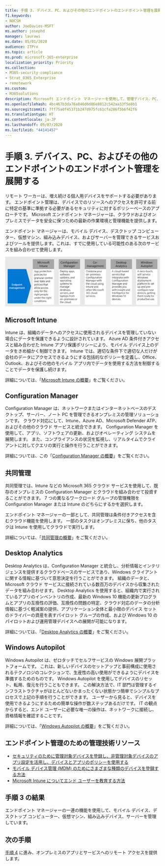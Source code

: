 ```yaml
---
title: 手順 3. デバイス、PC、およびその他のエンドポイントのエンドポイント管理を展開する
f1.keywords:
- NOCSH
author: JoeDavies-MSFT
ms.author: josephd
manager: laurawi
ms.date: 05/01/2020
audience: ITPro
ms.topic: article
ms.prod: microsoft-365-enterprise
localization_priority: Priority
ms.collection:
- M365-security-compliance
- Strat_O365_Enterprise
- remotework
ms.custom:
- M365solutions
description: Microsoft エンドポイント マネージャーを使用して、管理デバイス、PC、その他のエンドポイントを管理します。
ms.openlocfilehash: 4bc467b3da76a846d6d86e8812c542aa33f5e8b1
ms.sourcegitcommit: 7ff75a0f45371b247d975fc61cfa286f5b6f42f6
ms.translationtype: HT
ms.contentlocale: ja-JP
ms.lasthandoff: 05/07/2020
ms.locfileid: "44141457"
---
```

# <a name="step-3-deploy-endpoint-management-for-your-devices-pcs-and-other-endpoints"></a>手順 3. デバイス、PC、およびその他のエンドポイントのエンドポイント管理を展開する

リモート ワーカーは、増え続ける個人用デバイスをサポートする必要があります。 エンドポイント管理は、デバイスでのリソースへのアクセスを許可する前に特定の基準に準拠する必要があるセキュリティに対するポリシーベースのアプローチです。 Microsoft エンドポイント マネージャーは、クラウドおよびオンプレミスでデータを安全に保つための最新の作業環境と管理機能を提供します。 

エンドポイント マネージャーは、モバイル デバイス、デスクトップ コンピューター、仮想マシン、組み込みデバイス、およびサーバーを管理できるサービスおよびツールを提供します。これは、すでに使用している可能性のある次のサービスを組み合わせて使用します。

![エンドポイント管理のコンポーネント](../media/empower-people-to-work-remotely/endpoint-managment-step-grid.png)

## <a name="microsoft-intune"></a>Microsoft Intune

Intune は、組織のデータへのアクセスに使用されるデバイスを管理していない場合にデータを保護できるように設計されています。 Azure AD 条件付きアクセスと組み合わせた Intune アプリ保護ポリシーにより、モバイル デバイス上のデータをきめ細かく制御できます。 Intune では、適切な条件下で適切な人だけが会社のデータにアクセスできるようにする包括的なポリシーを定義し、Office、Outlook、およびその他のモバイル アプリ内でデータを使用する方法を制御することでデータを保護し続けます。

詳細については、「[Microsoft Intune の概要](https://docs.microsoft.com/intune/fundamentals/what-is-intune)」をご覧ください。

## <a name="configuration-manager"></a>Configuration Manager

Configuration Manager は、ネットワークまたはインターネットベースのデスクトップ、サーバー、ノート PC を管理できるオンプレミスの管理ソリューションです。 クラウド対応にして、Intune、Azure AD、Microsoft Defender ATP、およびその他のクラウド サービスと統合できます。 Configuration Manager を使用して、アプリ、ソフトウェアの更新、およびオペレーティング システムを展開します。 また、コンプライアンスの状況を監視し、リアルタイムでクライアントに対してクエリの実行と操作を行うことができます。

詳細については、この「[Configuration Manager の概要](https://docs.microsoft.com/mem/configmgr/core/understand/introduction)」をご覧ください。

## <a name="co-management"></a>共同管理

共同管理では、Intune などの Microsoft 365 クラウド サービスを使用して、既存のオンプレミスの Configuration Manager とクラウドを組み合わせて投資することができます。 7 つの異なるワークロード グループの管理権限を Configuration Manager または Intune のどちらにするかを選択します。

エンドポイント マネージャーの一部として、共同管理は条件付きアクセスを含むクラウド機能を使用します。 一部のタスクはオンプレミスに保ち、他のタスクは Intune を使用してクラウドで実行します。

詳細については、「[共同管理の概要](https://docs.microsoft.com/mem/configmgr/comanage/overview)」をご覧ください。

## <a name="desktop-analytics"></a>Desktop Analytics

Desktop Analytics は、Configuration Manager と統合し、分析情報とインテリジェンスを提供するクラウドベースのサービスであり、Windows クライアントに関する情報に基づいて意思決定を行うことができます。 組織のデータと、Microsoft クラウド サービスに接続されている数百万のデバイスから収集されたデータを組み合わせます。 Desktop Analytics を使用すると、組織内で実行されているアプリのインベントリの作成、最新の Windows 10 機能の更新プログラムとアプリの互換性の評価、互換性の問題の特定、クラウド対応のデータの分析情報に基づく軽減案の提供、アプリケーション全体と最小限のデバイス セットのドライバーの資産を表すパイロット グループの作成、および Windows 10 のパイロットおよび運用管理デバイスへの展開が可能になります。

詳細については、「[Desktop Analytics の概要](https://docs.microsoft.com/mem/configmgr/desktop-analytics/overview)」をご覧ください。

## <a name="windows-autopilot"></a>Windows Autopilot

Windows Autopilot は、ゼロタッチでセルフサービスの Windows 展開プラットフォームです。 これは、新しいデバイスのセットアップと事前構成に使用されるテクノロジのコレクションで、生産性の高い使用ができるようにデバイスを準備するためのものです。 Windows Autopilot を使用してデバイスのリセット、転用、復元を行うこともできます。 この解決方法で、IT 部門は管理するインフラストラクチャがほとんどないかまったくない状態かつ簡単でシンプルなプロセスで上記の手順を行うことができます。 ユーザーから見ると、デバイスを使用できるようにするための簡単な操作が数ステップあるだけです。 IT の観点からすると、エンド ユーザーに必要な唯一の操作は、ネットワークに接続し、資格情報を確認することです。

詳細については、「[Windows Autopilot の概要](https://docs.microsoft.com/windows/deployment/windows-autopilot/windows-autopilot)」をご覧ください。

## <a name="admin-technical-resources-for-endpoint-management"></a>エンドポイント管理のための管理技術リソース

- [セキュリティのために管理対象デバイスを登録し、非管理対象デバイスのアプリ設定を活用し、デバイスとアプリのポリシーを使用する](https://docs.microsoft.com/microsoft-365/enterprise/mobility-infrastructure)
- [モバイル デバイス管理 (MDM) のためにさまざまな種類のデバイスを登録する方法](https://docs.microsoft.com/mem/intune/enrollment/device-enrollment)
- [Microsoft Intune についてエンド ユーザーを教育する方法](https://docs.microsoft.com/mem/intune/fundamentals/end-user-educate)
 
## <a name="results-of-step-3"></a>手順 3 の結果

エンドポイント マネージャーの一連の機能を使用して、モバイル デバイス、デスクトップ コンピューター、仮想マシン、組み込みデバイス、サーバーを管理しています。

## <a name="next-step"></a>次の手順

[手順 4](empower-people-to-work-remotely-teams-productivity-apps.md) に進み、オンプレミスのアプリとサービスへのリモート アクセスを提供します。
